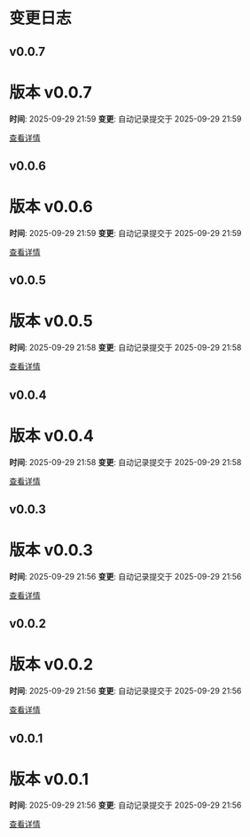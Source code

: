 # 变更日志

## v0.0.7

# 版本 v0.0.7

**时间**: 2025-09-29 21:59
**变更**: 自动记录提交于 2025-09-29 21:59

[查看详情](versions/v0.0.7.md)




## v0.0.6

# 版本 v0.0.6

**时间**: 2025-09-29 21:59
**变更**: 自动记录提交于 2025-09-29 21:59

[查看详情](versions/v0.0.6.md)




## v0.0.5

# 版本 v0.0.5

**时间**: 2025-09-29 21:58
**变更**: 自动记录提交于 2025-09-29 21:58

[查看详情](versions/v0.0.5.md)




## v0.0.4

# 版本 v0.0.4

**时间**: 2025-09-29 21:58
**变更**: 自动记录提交于 2025-09-29 21:58

[查看详情](versions/v0.0.4.md)




## v0.0.3

# 版本 v0.0.3

**时间**: 2025-09-29 21:56
**变更**: 自动记录提交于 2025-09-29 21:56

[查看详情](versions/v0.0.3.md)




## v0.0.2

# 版本 v0.0.2

**时间**: 2025-09-29 21:56
**变更**: 自动记录提交于 2025-09-29 21:56

[查看详情](versions/v0.0.2.md)




## v0.0.1

# 版本 v0.0.1

**时间**: 2025-09-29 21:56
**变更**: 自动记录提交于 2025-09-29 21:56

[查看详情](versions/v0.0.1.md)
